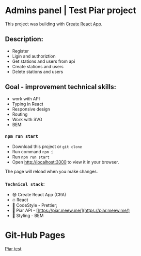 # Admins panel | Test Piar project

This project was building with [Create React App](https://github.com/facebook/create-react-app).

## Description:

- Register
- Ligin and authoriztion
- Get stations and users from api
- Create stations and users
- Delete stations and users

## Goal - improvement technical skills:

- work with API
- Typing in React
- Responsive design
- Routing
- Work with SVG
- BEM

### `npm run start`

- Download this project or `git clone`
- Run command `npm i`
- Run `npm run start`
- Open [http://localhost:3000](http://localhost:3000) to view it in your browser.

The page will reload when you make changes.

### `Technical stack`:

- :sunglasses: Create React App (CRA)
- :fire: React
- :shoe: CodeStyle - Prettier;
- :love_hotel: Piar API - [https://piar.meew.me/](https://piar.meew.me/)
- :dress: Styling - BEM

# Git-Hub Pages

[Piar test](https://bakayalexander.github.io/piar-test/)
